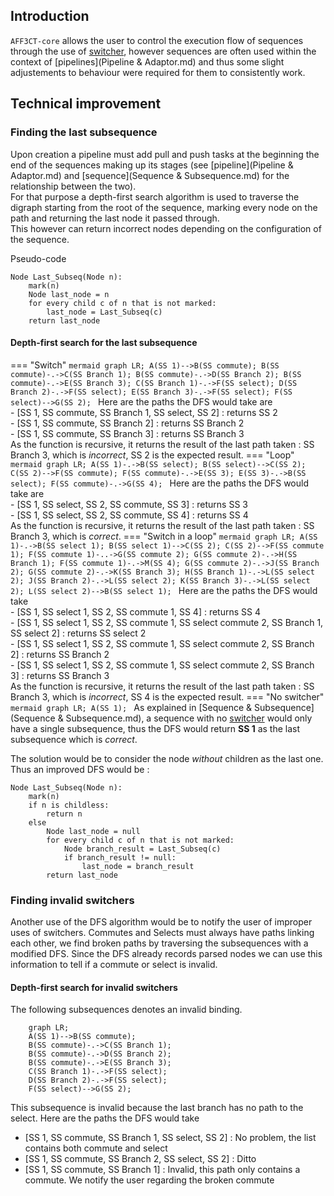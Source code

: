 ## Introduction

`AFF3CT-core` allows the user to control the execution flow of sequences through the use of [switcher](Switcher.md), however sequences are often used within the context of [pipelines](Pipeline & Adaptor.md) and thus some slight adjustements to behaviour were required for them to consistently work.

## Technical improvement

### Finding the last subsequence

Upon creation a pipeline must add pull and push tasks at the beginning the end of the sequences making up its stages (see [pipeline](Pipeline & Adaptor.md) and [sequence](Sequence & Subsequence.md) for the relationship between the two).  
For that purpose a depth-first search algorithm is used to traverse the digraph starting from the root of the sequence, marking every node on the path and returning the last node it passed through.  
This however can return incorrect nodes depending on the configuration of the sequence.  

Pseudo-code
```
Node Last_Subseq(Node n):
    mark(n)
    Node last_node = n
    for every child c of n that is not marked:
        last_node = Last_Subseq(c)
    return last_node
```
#### Depth-first search for the last subsequence

=== "Switch"
    ```mermaid
        graph LR;
        A(SS 1)-->B(SS commute);
        B(SS commute)-.->C(SS Branch 1);
        B(SS commute)-.->D(SS Branch 2);
        B(SS commute)-.->E(SS Branch 3);
        C(SS Branch 1)-.->F(SS select);
        D(SS Branch 2)-.->F(SS select);
        E(SS Branch 3)-.->F(SS select);
        F(SS select)-->G(SS 2);
    ```
    Here are the paths the DFS would take are  
    - [SS 1, SS commute, SS Branch 1, SS select, SS 2] : returns SS 2  
    - [SS 1, SS commute, SS Branch 2] : returns SS Branch 2  
    - [SS 1, SS commute, SS Branch 3] : returns SS Branch 3  
    As the function is recursive, it returns the result of the last path taken : SS Branch 3, which is *incorrect*, SS 2 is the expected result.
=== "Loop"
    ```mermaid
    graph LR;
    A(SS 1)-.->B(SS select);
    B(SS select)-->C(SS 2);
    C(SS 2)-->F(SS commute);
    F(SS commute)-.->E(SS 3);
    E(SS 3)-.->B(SS select);
    F(SS commute)-.->G(SS 4);
    ```
    Here are the paths the DFS would take are  
    - [SS 1, SS select, SS 2, SS commute, SS 3] : returns SS 3  
    - [SS 1, SS select, SS 2, SS commute, SS 4] : returns SS 4  
    As the function is recursive, it returns the result of the last path taken : SS Branch 3, which is *correct*.
=== "Switch in a loop"
    ```mermaid
    graph LR;
    A(SS 1)-.->B(SS select 1);
    B(SS select 1)-->C(SS 2);
    C(SS 2)-->F(SS commute 1);
    F(SS commute 1)-..->G(SS commute 2);
    G(SS commute 2)-.->H(SS Branch 1);
    F(SS commute 1)-.->M(SS 4);
    G(SS commute 2)-.->J(SS Branch 2);
    G(SS commute 2)-.->K(SS Branch 3);
    H(SS Branch 1)-.->L(SS select 2);
    J(SS Branch 2)-.->L(SS select 2);
    K(SS Branch 3)-.->L(SS select 2);
    L(SS select 2)-->B(SS select 1);
    ```
    Here are the paths the DFS would take  
    - [SS 1, SS select 1, SS 2, SS commute 1, SS 4] : returns SS 4  
    - [SS 1, SS select 1, SS 2, SS commute 1, SS select commute 2, SS Branch 1, SS select 2] : returns SS select 2  
    - [SS 1, SS select 1, SS 2, SS commute 1, SS select commute 2, SS Branch 2] : returns SS Branch 2  
    - [SS 1, SS select 1, SS 2, SS commute 1, SS select commute 2, SS Branch 3] : returns SS Branch 3  
    As the function is recursive, it returns the result of the last path taken : SS Branch 3, which is *incorrect*, SS 4 is the expected result.
=== "No switcher"
    ```mermaid
    graph LR;
    A(SS 1);
    ```
    As explained in [Sequence & Subsequence](Sequence & Subsequence.md), a sequence with no [switcher](Switcher.md) would only have a single 
    subsequence, thus the DFS would return **SS 1** as the last subsequence which is *correct*.

The solution would be to consider the node *without* children as the last one. Thus an improved DFS would be :  
```
Node Last_Subseq(Node n):
    mark(n)
    if n is childless:
        return n
    else
        Node last_node = null
        for every child c of n that is not marked:
            Node branch_result = Last_Subseq(c)
            if branch_result != null:
                last_node = branch_result
        return last_node
```
### Finding invalid switchers

Another use  of the DFS algorithm would be to notify the user of improper uses of switchers. Commutes and Selects must always have paths linking each other, we find broken paths by traversing the subsequences with a modified DFS. Since the DFS already records parsed nodes we can use this information to tell if a commute or select is invalid.

#### Depth-first search for invalid switchers
The following subsequences denotes an invalid binding.  
```mermaid
    graph LR;
    A(SS 1)-->B(SS commute);
    B(SS commute)-.->C(SS Branch 1);
    B(SS commute)-.->D(SS Branch 2);
    B(SS commute)-.->E(SS Branch 3);
    C(SS Branch 1)-.->F(SS select);
    D(SS Branch 2)-.->F(SS select);
    F(SS select)-->G(SS 2);
```
This subsequence is invalid because the last branch has no path to the select.
Here are the paths the DFS would take  
- [SS 1, SS commute, SS Branch 1, SS select, SS 2] : No problem, the list contains both commute and select  
- [SS 1, SS commute, SS Branch 2, SS select, SS 2] : Ditto  
- [SS 1, SS commute, SS Branch 1]                  : Invalid, this path only contains a commute. We notify the user regarding the broken commute